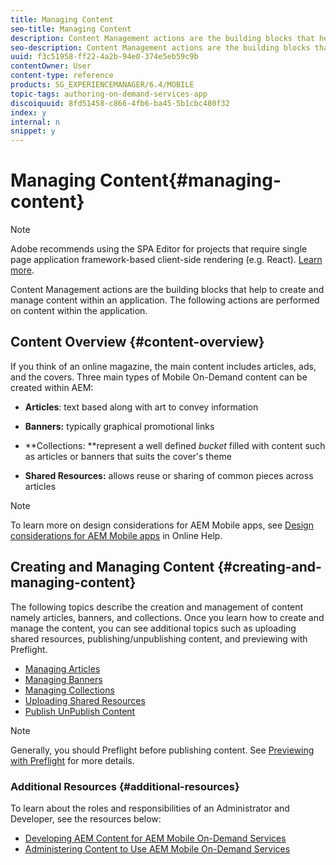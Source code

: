 ```yaml
---
title: Managing Content
seo-title: Managing Content
description: Content Management actions are the building blocks that help to create and manage content within an application. Follow this page to learn more.
seo-description: Content Management actions are the building blocks that help to create and manage content within an application. Follow this page to learn more.
uuid: f3c51958-ff22-4a2b-94e0-374e5eb59c9b
contentOwner: User
content-type: reference
products: SG_EXPERIENCEMANAGER/6.4/MOBILE
topic-tags: authoring-on-demand-services-app
discoiquuid: 8fd51458-c866-4fb6-ba45-5b1cbc480f32
index: y
internal: n
snippet: y
---
```


# Managing Content{#managing-content}

>[!NOTE]
>
>Adobe recommends using the SPA Editor for projects that require single page application framework-based client-side rendering (e.g. React). [Learn more](../../sites/developing/using/spa-overview.md).

Content Management actions are the building blocks that help to create and manage content within an application. The following actions are performed on content within the application.

## Content Overview {#content-overview}

If you think of an online magazine, the main content includes articles, ads, and the covers. Three main types of Mobile On-Demand content can be created within AEM:

* **Articles**: text based along with art to convey information
* **Banners:** typically graphical promotional links
* **Collections: **represent a well defined *bucket* filled with content such as articles or banners that suits the cover's theme

* **Shared Resources:** allows reuse or sharing of common pieces across articles

>[!NOTE]
>
>To learn more on design considerations for AEM Mobile apps, see [Design considerations for AEM Mobile apps](https://helpx.adobe.com/digital-publishing-solution/help/design-app.html) in Online Help.

## Creating and Managing Content {#creating-and-managing-content}

The following topics describe the creation and management of content namely articles, banners, and collections. Once you learn how to create and manage the content, you can see additional topics such as uploading shared resources, publishing/unpublishing content, and previewing with Preflight.

* [Managing Articles](../../mobile/using/mobile-on-demand-managing-articles.md)
* [Managing Banners](../../mobile/using/mobile-on-demand-managing-banners.md)
* [Managing Collections](../../mobile/using/mobile-on-demand-managing-collections.md)
* [Uploading Shared Resources](../../mobile/using/mobile-on-demand-shared-resources.md)
* [Publish UnPublish Content](../../mobile/using/mobile-on-demand-publishing-unpublishing.md)

>[!NOTE]
>
>Generally, you should Preflight before publishing content. See [Previewing with Preflight](../../mobile/using/aem-mobile-manage-ondemand-services.md) for more details.

### Additional Resources {#additional-resources}

To learn about the roles and responsibilities of an Administrator and Developer, see the resources below:

* [Developing AEM Content for AEM Mobile On-Demand Services](../../mobile/using/aem-mobile-on-demand.md)
* [Administering Content to Use AEM Mobile On-Demand Services](../../mobile/using/aem-mobile.md)

